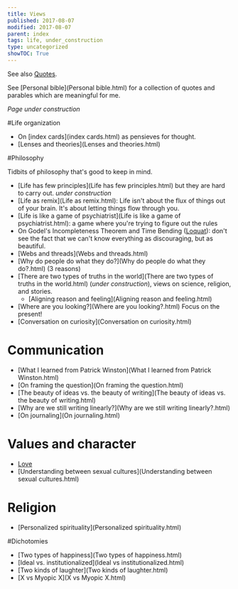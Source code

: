 ```yaml
---
title: Views
published: 2017-08-07
modified: 2017-08-07
parent: index
tags: life, under_construction
type: uncategorized
showTOC: True
---
```


See also [Quotes](Quotes.html).

See [Personal bible](Personal bible.html) for a collection of quotes and parables which are meaningful for me.

*Page under construction*

#Life organization

+ On [index cards](index cards.html) as pensieves for thought.
+ [Lenses and theories](Lenses and theories.html)

#Philosophy

Tidbits of philosophy that's good to keep in mind.

+ [Life has few principles](Life has few principles.html) but they are hard to carry out. *under construction*
+ [Life as remix](Life as remix.html): Life isn't about the flux of things out of your brain. It's about letting things flow through you.
+ [Life is like a game of psychiatrist](Life is like a game of psychiatrist.html): a game where you're trying to figure out the rules
+ On Godel's Incompleteness Theorem and Time Bending ([Loquat](Loquat.html)): don't see the fact that we can't know everything as discouraging, but as beautiful.
+ [Webs and threads](Webs and threads.html)
+ [Why do people do what they do?](Why do people do what they do?.html) (3 reasons)
+ [There are two types of truths in the world](There are two types of truths in the world.html) (*under construction*), views on science, religion, and stories.
    + [Aligning reason and feeling](Aligning reason and feeling.html)
+ [Where are you looking?](Where are you looking?.html) Focus on the present!
+ [Conversation on curiosity](Conversation on curiosity.html)

# Communication

+ [What I learned from Patrick Winston](What I learned from Patrick Winston.html)
+ [On framing the question](On framing the question.html)
+ [The beauty of ideas vs. the beauty of writing](The beauty of ideas vs. the beauty of writing.html)
+ [Why are we still writing linearly?](Why are we still writing linearly?.html)
+ [On journaling](On journaling.html)

# Values and character

+ [Love](Love.html)
+ [Understanding between sexual cultures](Understanding between sexual cultures.html)

<!--
#On different ways of seeing

(Taking pieces of conversations that I've had with interesting people who do different things and cataloguing them here.)

+ [Hacking](Hacking.html) *under construction*
+ [Listening to music](Listening to music.html)
-->

# Religion

+ [Personalized spirituality](Personalized spirituality.html)

#Dichotomies

+ [Two types of happiness](Two types of happiness.html)
+ [Ideal vs. institutionalized](Ideal vs institutionalized.html)
+ [Two kinds of laughter](Two kinds of laughter.html)
+ [X vs Myopic X](X vs Myopic X.html)

